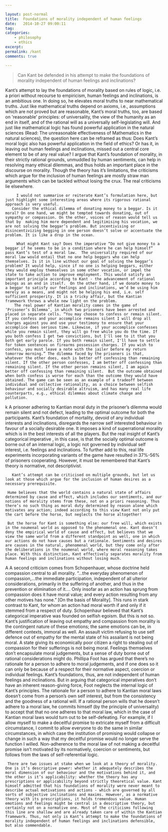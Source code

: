 ```yaml
---

layout: post-normal
title:  Foundations of morality independent of human feelings 
date:   2014-10-27 09:00:11
tag: 
categories: 
    - philosophy
    - ethics
excerpt: 
permalink: /kant
comments: true

---
```


> Can Kant be defended in his attempt to make the foundations of morality independent of human feelings and inclinations? 

Kant’s attempt to lay the foundations of morality based on rules of logic, i.e. a priori without recourse to empiricism, human feelings and inclinations, is an ambitious one. In doing so, he elevates moral truths to near mathematical truths. Just like mathematical truths depend on axioms, i.e., assumptions which are not proved but are reasonable, Kant’s moral truths, too, are based on 'reasonable' principles: of universality, the view of the humanity as an end in itself, and of the rational will as a universally self-legislating will. And just like mathematical logic has found powerful application in the natural sciences (Read: The unreasonable effectiveness of Mathematics in the natural sciences), the question here can be reframed as thus: Does Kant’s moral logic also has powerful application in the field of ethics? Or has it, in leaving out human feelings and inclinations, missed out a central core element to be of any real value?  I argue that Kant’s foundation of morality, in their strictly rational grounds, unmuddled by human sentiments, can help in resolving many ethical dilemmas, and thus holds an important place in the discourse on morality. Though the theory has it’s limitations, the criticisms which argue for the inclusion of human feelings are mostly straw man arguments which can be tackled without losing the crux. The real criticisms lie elsewhere.
    
         I would not summarise or reiterate Kant’s formulation here, but just highlight some interesting areas where its rigorous rational approach is very useful.
       Consider the ethical dilemma of donating money to a beggar. Is it moral? On one hand, we might be tempted towards donating, out of sympathy or compassion. On the other, voices of reason would tell us that by  making him more dependent and legitimising his vocation, we are not solving the beggar’s problem. But incentivising or disincentivizing begging in one person doesn’t solve or accentuate the problem. It is like a drop in the ocean.  
          
         What might Kant say? Does the imperative “Do not give money to a beggar if he seems to be in a condition where he can help himself” pass Kant’s test of a moral law.  The universality required of our moral law would entail that no one help beggars who can help themselves. Is it in line without our goal of solving the beggar’s problem? It would help, since if no one is helping beggars, either they would employ themselves in some other vocation, or impel the state to take action to improve employment. This would satisfy an important principle according to Kant - the advancement of rational beings as an end in itself.  On the other hand, if we donate money to a beggar to satisfy our feelings and inclinations, we’d be using him merely as a means, and might not be helping his end, i.e. self sufficient prosperity. It is a tricky affair, but the Kantian framework throws a whole new light on the problem.
        The real power of Kantian morality comes in the game of ‘Prisoner’s Dilemma’, in which two prisoners have been arrested and placed in separate cells. “You may choose to confess or remain silent. If you confess and your accomplice remains silent I will drop all charges against you and use your testimony to ensure that your accomplice does serious time. Likewise, if your accomplice confesses while you remain silent, they will go free while you do the time. If you both confess I get two convictions, but I'll see to it that you both get early parole. If you both remain silent, I'll have to settle for token sentences on firearms possession charges. If you wish to confess, you must leave a note with the jailer before my return tomorrow morning.” The dilemma faced by the prisoners is that, whatever the other does, each is better off confessing than remaining silent. If the other person confesses, I am better off confessing than remaining silent. If the other person remains silent, I am again better off confessing than remaining silent.  But the outcome obtained when both confess is worse for each than the outcome they would have obtained. The game can be seen as an example of a tradeoff between individual and collective rationality, as a choice between selfish behaviour and socially desirable altruism, and has many real life counterparts, e.g., ethical dilemmas about climate change and pollution. 

k    A prisoner adhering to Kantian moral duty in the prisoner’s dilemma would remain silent and not defect, leading to the optimal outcome for both the participants. Kant’s foundation of mortality, devoid of any individual interests and inclinations, disregards the narrow self interested behaviour in favour of a socially desirable one. It imposes a kind of superrational morality which is in the best interests of all the players. But the real insight of Kant’s  categorical imperative , in this case, is that the socially optimal outcome is borne out of an internal logic, a logic not governed by individual self interest, i.e. feelings and inclinations. To further add to this, real life experiments incorporating variants of the game have resulted in 37%-56% of prisoners cooperating. However, it must be remembered that Kant’s theory is normative, not descriptivist.

       Kant’s attempt can be criticised on multiple grounds, but let us look at those which argue for the inclusion of human desires as a necessary prerequisite.
 
     Hume believes that the world contains a natural state of affairs determined by cause and effect, which includes our sentiments, and our notions of morality stems from these, not on a priori reasoning. Thus there’s no such thing as moral duty determined by reason alone which motivates any action; indeed according to this view Kant not only put the cart before the horse, but neglects the horse altogether! 
     
     But the horse for Kant is something else: our free will, which exists in the noumenal world as opposed to the phenomenal one. Kant doesn’t deny the empirical world of cause and effect, but believes that we view the same world from a different standpoint as well, one in which our actions do not have causes but a rationale. Sentiments and desires are causes in the natural, phenomenal world, but they come only after the deliberations in the noumenal world, where moral reasoning takes place. With this distinction, Kant effectively separates morality from human feelings and inclinations without losing much.
A   A second criticism comes from Schopenhauer, whose doctrine held compassion central to all morality. “...the everyday phenomenon of compassion,…the immediate participation, independent of all ulterior considerations, primarily in the suffering of another, and thus in the prevention or elimination of it…. Only insofar as an action has sprung from compassion does it have moral value; and every action resulting from any other motives has none.” [On the basis of Morality]. This runs in stark contrast to Kant, for whom an action had moral worth if and only if it stemmed from a respect of duty. Schopenhaur believed that Kant’s categorical imperative was founded on selfish egoism. But this is not so. Kant’s justification of leaving out empathy and compassion from morality is the contingent nature of these emotions; the same emotions can be, in different contexts, immoral as well. An assault victim refusing to use self defence out of empathy for the mental state of his assailant is not being moral. A state giving its economically poor citizen a right to stealing out of compassion for their sufferings is not being moral. Feelings themselves don’t encapsulate moral judgements, but a sense of duty borne out of rational considerations might do.
    Phillipa Foot has argued that there’s no rationale for a person to adhere to moral judgements, and if one does so it can only be because of a respect for their normative aspect, coercion or individual feelings. Kant’s foundations, thus, are not independent of human feelings and inclinations. But in arguing that  categorical imperatives don’t have an inherent reason-giving force, Foot neglects the internal logic of Kant’s principles. The rationale for a person to adhere to Kantian moral laws doesn’t come from a person’s own self interest, but from the consistency and the goodness of a rational will. If a rational person wills that he doesn’t adhere to a moral law, he commits himself (by the principle of universality) to accept that that no one adheres to that moral law, which in the case of Kantian moral laws would turn out to be self-defeating. For example, if I allow myself to make a deceitful promise to extricate myself from a difficult circumstance, I commit to allow everyone to do the same in similar circumstances, in which case the institution of promising would collapse or change in such a way that my deceitful promise would no longer serve the function I willed. Non-adherence to the moral law of not making a deceitful promise isn’t motivated by its normatively, coercion or sentiments, but follows from the laws of self-referential logic. 


     There are two issues at stake when we look at a theory of morality. One is it’s descriptive power: whether it adequately describes the moral dimension of our behaviour and the motivations behind it, and the other is it’s applicability: whether the theory has any prescriptions or applicability beyond strictly theoretical value. Kant himself admitted that his foundations of morality were never meant to describe actual motivations and actions - which are governed by all sorts of subjective inclinations and maxims. However, as a normative theory with its prescriptions, it holds tremendous value. Human emotions and feelings might be central in a descriptive theory, but certainly not on a normative one. Most of the criticisms following this line are shallow and are already taken care of within the Kantian framework. Thus, not only is Kant’s attempt to make the foundations of morality independent of human feelings and inclinations defensible, but also commendable.
